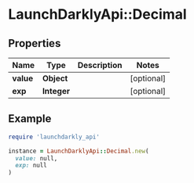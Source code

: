 # LaunchDarklyApi::Decimal

## Properties

| Name | Type | Description | Notes |
| ---- | ---- | ----------- | ----- |
| **value** | **Object** |  | [optional] |
| **exp** | **Integer** |  | [optional] |

## Example

```ruby
require 'launchdarkly_api'

instance = LaunchDarklyApi::Decimal.new(
  value: null,
  exp: null
)
```

